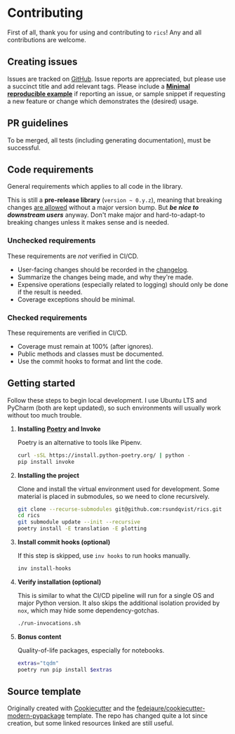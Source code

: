 # Contributing <!-- omit in toc -->

First of all, thank you for using and contributing to `rics`! Any and all contributions are welcome.

## Creating issues
Issues are tracked on [GitHub](https://github.com/rsundqvist/rics/issues). Issue
reports are appreciated, but please use a succinct title and add relevant tags.
Please include a [**Minimal reproducible example**][minimal-reproducible-example]
if reporting an issue, or sample snippet if requesting a new feature or change 
which demonstrates the (desired) usage.

[minimal-reproducible-example]: https://stackoverflow.com/help/minimal-reproducible-example

## PR guidelines
To be merged, all tests (including generating documentation), must be successful.

## Code requirements
General requirements which applies to all code in the library.

This is still a **pre-release library** (`version ~ 0.y.z`), meaning that breaking changes [are allowed](https://semver.org/#spec-item-4)
without a major version bump. But ***be nice to downstream users*** anyway. Don't make major and hard-to-adapt-to
breaking changes unless it makes sense and is needed.

### Unchecked requirements
These requirements are *not* verified in CI/CD.

* User-facing changes should be recorded in the [changelog](CHANGELOG.md).
* Summarize the changes being made, and why they're made.
* Expensive operations (especially related to logging) should only be done if the result is needed.
* Coverage exceptions should be minimal.

### Checked requirements
These requirements are verified in CI/CD.

* Coverage must remain at 100% (after ignores).
* Public methods and classes must be documented.
* Use the commit hooks to format and lint the code.

## Getting started
Follow these steps to begin local development. I use Ubuntu LTS and PyCharm 
(both are kept updated), so such environments will usually work without too much
trouble.

1. **Installing [Poetry](https://python-poetry.org/docs/) and Invoke**
   
   Poetry is an alternative to tools like Pipenv.
   ```bash
   curl -sSL https://install.python-poetry.org/ | python -
   pip install invoke
   ```

2. **Installing the project**
   
   Clone and install the virtual environment used for development. Some material
   is placed in submodules, so we need to clone recursively.
   ```bash
   git clone --recurse-submodules git@github.com:rsundqvist/rics.git
   cd rics
   git submodule update --init --recursive
   poetry install -E translation -E plotting
   ```
   
3. **Install commit hooks (optional)**
   
   If this step is skipped, use `inv hooks` to run hooks manually.
   ```bash
   inv install-hooks
   ```
   
4. **Verify installation (optional)**

   This is similar to what the CI/CD pipeline will run for a single OS and major
   Python version. It also skips the additional isolation provided by `nox`,
   which may hide some dependency-gotchas.
   ```bash
   ./run-invocations.sh
   ```
   
5. **Bonus content**

   Quality-of-life packages, especially for notebooks.
   ```bash
   extras="tqdm"
   poetry run pip install $extras
   ```

## Source template

Originally created with [Cookiecutter] and the [fedejaure/cookiecutter-modern-pypackage]
template. The repo has changed quite a lot since creation, but some linked
resources linked are still useful.

[Cookiecutter]: https://github.com/cookiecutter/cookiecutter
[fedejaure/cookiecutter-modern-pypackage]: https://github.com/fedejaure/cookiecutter-modern-pypackage
